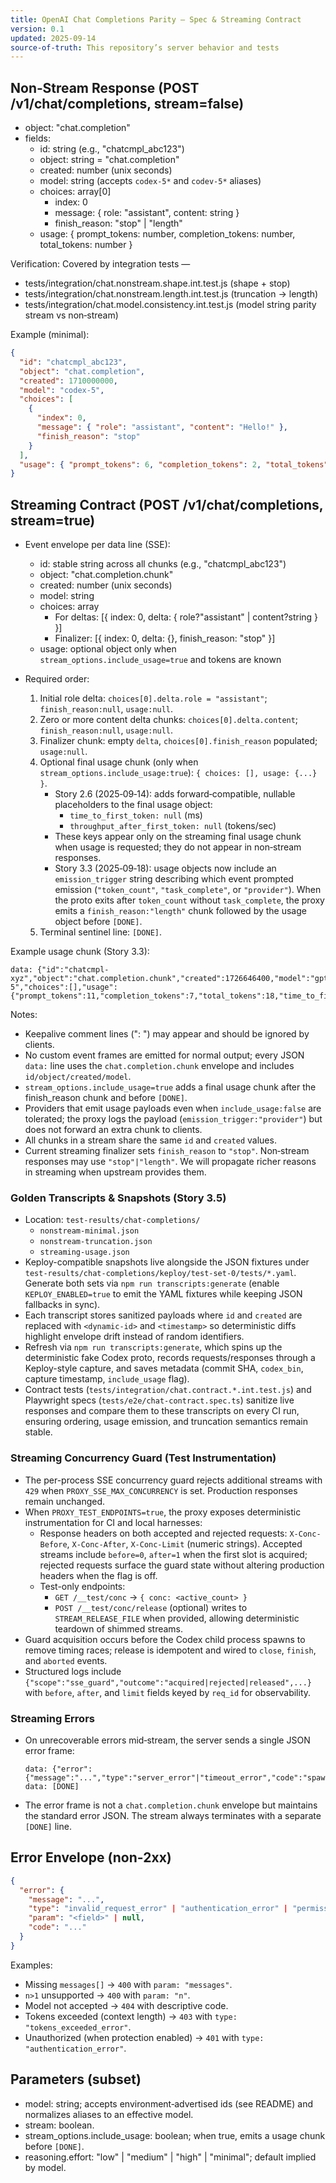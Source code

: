 ```yaml
---
title: OpenAI Chat Completions Parity — Spec & Streaming Contract
version: 0.1
updated: 2025-09-14
source-of-truth: This repository’s server behavior and tests
---
```


## Non‑Stream Response (POST /v1/chat/completions, stream=false)

- object: "chat.completion"
- fields:
  - id: string (e.g., "chatcmpl_abc123")
  - object: string = "chat.completion"
  - created: number (unix seconds)
  - model: string (accepts `codex-5*` and `codev-5*` aliases)
  - choices: array[0]
    - index: 0
    - message: { role: "assistant", content: string }
    - finish_reason: "stop" | "length"
  - usage: { prompt_tokens: number, completion_tokens: number, total_tokens: number }

Verification: Covered by integration tests —
- tests/integration/chat.nonstream.shape.int.test.js (shape + stop)
- tests/integration/chat.nonstream.length.int.test.js (truncation → length)
- tests/integration/chat.model.consistency.int.test.js (model string parity stream vs non‑stream)

Example (minimal):

```json
{
  "id": "chatcmpl_abc123",
  "object": "chat.completion",
  "created": 1710000000,
  "model": "codex-5",
  "choices": [
    {
      "index": 0,
      "message": { "role": "assistant", "content": "Hello!" },
      "finish_reason": "stop"
    }
  ],
  "usage": { "prompt_tokens": 6, "completion_tokens": 2, "total_tokens": 8 }
}
```

## Streaming Contract (POST /v1/chat/completions, stream=true)

- Event envelope per data line (SSE):
  - id: stable string across all chunks (e.g., "chatcmpl_abc123")
  - object: "chat.completion.chunk"
  - created: number (unix seconds)
  - model: string
  - choices: array
    - For deltas: [{ index: 0, delta: { role?"assistant" | content?string } }]
    - Finalizer: [{ index: 0, delta: {}, finish_reason: "stop" }]
  - usage: optional object only when `stream_options.include_usage=true` and tokens are known

- Required order:
  1. Initial role delta: `choices[0].delta.role = "assistant"`; `finish_reason:null`, `usage:null`.
  2. Zero or more content delta chunks: `choices[0].delta.content`; `finish_reason:null`, `usage:null`.
  3. Finalizer chunk: empty `delta`, `choices[0].finish_reason` populated; `usage:null`.
  4. Optional final usage chunk (only when `stream_options.include_usage:true`): `{ choices: [], usage: {...} }`.
     - Story 2.6 (2025‑09‑14): adds forward‑compatible, nullable placeholders to the final usage object:
       - `time_to_first_token: null` (ms)
       - `throughput_after_first_token: null` (tokens/sec)
     - These keys appear only on the streaming final usage chunk when usage is requested; they do not appear in non‑stream responses.
     - Story 3.3 (2025‑09‑18): usage objects now include an `emission_trigger` string describing which event prompted emission (`"token_count"`, `"task_complete"`, or `"provider"`). When the proto exits after `token_count` without `task_complete`, the proxy emits a `finish_reason:"length"` chunk followed by the usage object before `[DONE]`.
  5. Terminal sentinel line: `[DONE]`.

Example usage chunk (Story 3.3):

```
data: {"id":"chatcmpl-xyz","object":"chat.completion.chunk","created":1726646400,"model":"gpt-5","choices":[],"usage":{"prompt_tokens":11,"completion_tokens":7,"total_tokens":18,"time_to_first_token":null,"throughput_after_first_token":null,"emission_trigger":"token_count"}}
```

Notes:

- Keepalive comment lines (": <ts>") may appear and should be ignored by clients.
- No custom event frames are emitted for normal output; every JSON `data:` line uses the `chat.completion.chunk` envelope and includes `id/object/created/model`.
- `stream_options.include_usage=true` adds a final usage chunk after the finish_reason chunk and before `[DONE]`.
- Providers that emit usage payloads even when `include_usage:false` are tolerated; the proxy logs the payload (`emission_trigger:"provider"`) but does not forward an extra chunk to clients.
- All chunks in a stream share the same `id` and `created` values.
- Current streaming finalizer sets `finish_reason` to `"stop"`. Non‑stream responses may use `"stop"|"length"`. We will propagate richer reasons in streaming when upstream provides them.

### Golden Transcripts & Snapshots (Story 3.5)

- Location: `test-results/chat-completions/`
  - `nonstream-minimal.json`
  - `nonstream-truncation.json`
  - `streaming-usage.json`
- Keploy-compatible snapshots live alongside the JSON fixtures under `test-results/chat-completions/keploy/test-set-0/tests/*.yaml`. Generate both sets via `npm run transcripts:generate` (enable `KEPLOY_ENABLED=true` to emit the YAML fixtures while keeping JSON fallbacks in sync).
- Each transcript stores sanitized payloads where `id` and `created` are replaced with `<dynamic-id>` and `<timestamp>` so deterministic diffs highlight envelope drift instead of random identifiers.
- Refresh via `npm run transcripts:generate`, which spins up the deterministic fake Codex proto, records requests/responses through a Keploy-style capture, and saves metadata (commit SHA, `codex_bin`, capture timestamp, `include_usage` flag).
- Contract tests (`tests/integration/chat.contract.*.int.test.js`) and Playwright specs (`tests/e2e/chat-contract.spec.ts`) sanitize live responses and compare them to these transcripts on every CI run, ensuring ordering, usage emission, and truncation semantics remain stable.

### Streaming Concurrency Guard (Test Instrumentation)

- The per-process SSE concurrency guard rejects additional streams with `429` when `PROXY_SSE_MAX_CONCURRENCY` is set. Production responses remain unchanged.
- When `PROXY_TEST_ENDPOINTS=true`, the proxy exposes deterministic instrumentation for CI and local harnesses:
  - Response headers on both accepted and rejected requests: `X-Conc-Before`, `X-Conc-After`, `X-Conc-Limit` (numeric strings). Accepted streams include `before=0`, `after=1` when the first slot is acquired; rejected requests surface the guard state without altering production headers when the flag is off.
  - Test-only endpoints:
    - `GET /__test/conc` → `{ conc: <active_count> }`
    - `POST /__test/conc/release` (optional) writes to `STREAM_RELEASE_FILE` when provided, allowing deterministic teardown of shimmed streams.
- Guard acquisition occurs before the Codex child process spawns to remove timing races; release is idempotent and wired to `close`, `finish`, and `aborted` events.
- Structured logs include `{"scope":"sse_guard","outcome":"acquired|rejected|released",...}` with `before`, `after`, and `limit` fields keyed by `req_id` for observability.

### Streaming Errors

- On unrecoverable errors mid‑stream, the server sends a single JSON error frame:

  ```
  data: {"error":{"message":"...","type":"server_error"|"timeout_error","code":"spawn_error|request_timeout"}}
  data: [DONE]
  ```

- The error frame is not a `chat.completion.chunk` envelope but maintains the standard error JSON. The stream always terminates with a separate `[DONE]` line.

## Error Envelope (non‑2xx)

```json
{
  "error": {
    "message": "...",
    "type": "invalid_request_error" | "authentication_error" | "permission_error" | "tokens_exceeded_error" | "rate_limit_error" | "timeout_error" | "server_error",
    "param": "<field>" | null,
    "code": "..."
  }
}
```

Examples:

- Missing `messages[]` → `400` with `param: "messages"`.
- `n>1` unsupported → `400` with `param: "n"`.
- Model not accepted → `404` with descriptive code.
- Tokens exceeded (context length) → `403` with `type: "tokens_exceeded_error"`.
- Unauthorized (when protection enabled) → `401` with `type: "authentication_error"`.

## Parameters (subset)

- model: string; accepts environment‑advertised ids (see README) and normalizes aliases to an effective model.
- stream: boolean.
- stream_options.include_usage: boolean; when true, emits a usage chunk before `[DONE]`.
- reasoning.effort: "low" | "medium" | "high" | "minimal"; default implied by model.
